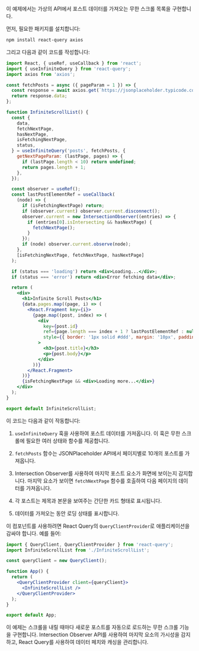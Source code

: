 이 예제에서는 가상의 API에서 포스트 데이터를 가져오는 무한 스크롤 목록을 구현합니다.

먼저, 필요한 패키지를 설치합니다:

```bash
npm install react-query axios
```

그리고 다음과 같이 코드를 작성합니다:

```jsx
import React, { useRef, useCallback } from 'react';
import { useInfiniteQuery } from 'react-query';
import axios from 'axios';

const fetchPosts = async ({ pageParam = 1 }) => {
  const response = await axios.get(`https://jsonplaceholder.typicode.com/posts?_page=${pageParam}&_limit=10`);
  return response.data;
};

function InfiniteScrollList() {
  const {
    data,
    fetchNextPage,
    hasNextPage,
    isFetchingNextPage,
    status,
  } = useInfiniteQuery('posts', fetchPosts, {
    getNextPageParam: (lastPage, pages) => {
      if (lastPage.length < 10) return undefined;
      return pages.length + 1;
    },
  });

  const observer = useRef();
  const lastPostElementRef = useCallback(
    (node) => {
      if (isFetchingNextPage) return;
      if (observer.current) observer.current.disconnect();
      observer.current = new IntersectionObserver((entries) => {
        if (entries[0].isIntersecting && hasNextPage) {
          fetchNextPage();
        }
      });
      if (node) observer.current.observe(node);
    },
    [isFetchingNextPage, fetchNextPage, hasNextPage]
  );

  if (status === 'loading') return <div>Loading...</div>;
  if (status === 'error') return <div>Error fetching data</div>;

  return (
    <div>
      <h1>Infinite Scroll Posts</h1>
      {data.pages.map((page, i) => (
        <React.Fragment key={i}>
          {page.map((post, index) => (
            <div
              key={post.id}
              ref={page.length === index + 1 ? lastPostElementRef : null}
              style={{ border: '1px solid #ddd', margin: '10px', padding: '10px' }}
            >
              <h3>{post.title}</h3>
              <p>{post.body}</p>
            </div>
          ))}
        </React.Fragment>
      ))}
      {isFetchingNextPage && <div>Loading more...</div>}
    </div>
  );
}

export default InfiniteScrollList;
```

이 코드는 다음과 같이 작동합니다:

1. `useInfiniteQuery` 훅을 사용하여 포스트 데이터를 가져옵니다. 이 훅은 무한 스크롤에 필요한 여러 상태와 함수를 제공합니다.

2. `fetchPosts` 함수는 JSONPlaceholder API에서 페이지별로 10개의 포스트를 가져옵니다.

3. Intersection Observer를 사용하여 마지막 포스트 요소가 화면에 보이는지 감지합니다. 마지막 요소가 보이면 `fetchNextPage` 함수를 호출하여 다음 페이지의 데이터를 가져옵니다.

4. 각 포스트는 제목과 본문을 보여주는 간단한 카드 형태로 표시됩니다.

5. 데이터를 가져오는 동안 로딩 상태를 표시합니다.

이 컴포넌트를 사용하려면 React Query의 `QueryClientProvider`로 애플리케이션을 감싸야 합니다. 예를 들어:

```jsx
import { QueryClient, QueryClientProvider } from 'react-query';
import InfiniteScrollList from './InfiniteScrollList';

const queryClient = new QueryClient();

function App() {
  return (
    <QueryClientProvider client={queryClient}>
      <InfiniteScrollList />
    </QueryClientProvider>
  );
}

export default App;
```

이 예제는 스크롤을 내릴 때마다 새로운 포스트를 자동으로 로드하는 무한 스크롤 기능을 구현합니다. Intersection Observer API를 사용하여 마지막 요소의 가시성을 감지하고, React Query를 사용하여 데이터 페치와 캐싱을 관리합니다.
